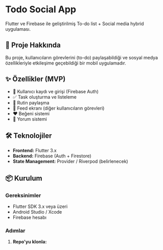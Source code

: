 # Todo Social App

Flutter ve Firebase ile geliştirilmiş To-do list + Social media hybrid uygulaması.

## 📱 Proje Hakkında

Bu proje, kullanıcıların görevlerini (to-do) paylaşabildiği ve sosyal medya özellikleriyle etkileşime geçebildiği bir mobil uygulamadır.

## ✨ Özellikler (MVP)

- 🔐 Kullanıcı kaydı ve girişi (Firebase Auth)
- ✅ Task oluşturma ve listeleme
- 🔄 Rutin paylaşma
- 📱 Feed ekranı (diğer kullanıcıların görevleri)
- ❤️ Beğeni sistemi
- 💬 Yorum sistemi

## 🛠️ Teknolojiler

- **Frontend:** Flutter 3.x
- **Backend:** Firebase (Auth + Firestore)
- **State Management:** Provider / Riverpod (belirlenecek)

## 📦 Kurulum

### Gereksinimler
- Flutter SDK 3.x veya üzeri
- Android Studio / Xcode
- Firebase hesabı

### Adımlar

1. **Repo'yu klonla:**
```bash